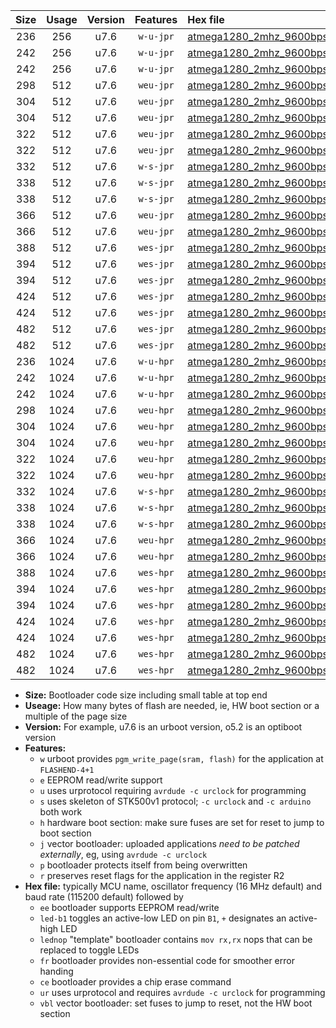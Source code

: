 |Size|Usage|Version|Features|Hex file|
|:-:|:-:|:-:|:-:|:--|
|236|256|u7.6|`w-u-jpr`|[atmega1280_2mhz_9600bps_ur_vbl.hex](https://raw.githubusercontent.com/stefanrueger/urboot/main/atmega1280_2mhz_9600bps_ur_vbl.hex)|
|242|256|u7.6|`w-u-jpr`|[atmega1280_2mhz_9600bps_led+b7_ur_vbl.hex](https://raw.githubusercontent.com/stefanrueger/urboot/main/atmega1280_2mhz_9600bps_led+b7_ur_vbl.hex)|
|242|256|u7.6|`w-u-jpr`|[atmega1280_2mhz_9600bps_lednop_ur_vbl.hex](https://raw.githubusercontent.com/stefanrueger/urboot/main/atmega1280_2mhz_9600bps_lednop_ur_vbl.hex)|
|298|512|u7.6|`weu-jpr`|[atmega1280_2mhz_9600bps_ee_ur_vbl.hex](https://raw.githubusercontent.com/stefanrueger/urboot/main/atmega1280_2mhz_9600bps_ee_ur_vbl.hex)|
|304|512|u7.6|`weu-jpr`|[atmega1280_2mhz_9600bps_ee_led+b7_ur_vbl.hex](https://raw.githubusercontent.com/stefanrueger/urboot/main/atmega1280_2mhz_9600bps_ee_led+b7_ur_vbl.hex)|
|304|512|u7.6|`weu-jpr`|[atmega1280_2mhz_9600bps_ee_lednop_ur_vbl.hex](https://raw.githubusercontent.com/stefanrueger/urboot/main/atmega1280_2mhz_9600bps_ee_lednop_ur_vbl.hex)|
|322|512|u7.6|`weu-jpr`|[atmega1280_2mhz_9600bps_ee_led+b7_fr_ur_vbl.hex](https://raw.githubusercontent.com/stefanrueger/urboot/main/atmega1280_2mhz_9600bps_ee_led+b7_fr_ur_vbl.hex)|
|322|512|u7.6|`weu-jpr`|[atmega1280_2mhz_9600bps_ee_lednop_fr_ur_vbl.hex](https://raw.githubusercontent.com/stefanrueger/urboot/main/atmega1280_2mhz_9600bps_ee_lednop_fr_ur_vbl.hex)|
|332|512|u7.6|`w-s-jpr`|[atmega1280_2mhz_9600bps_vbl.hex](https://raw.githubusercontent.com/stefanrueger/urboot/main/atmega1280_2mhz_9600bps_vbl.hex)|
|338|512|u7.6|`w-s-jpr`|[atmega1280_2mhz_9600bps_led+b7_vbl.hex](https://raw.githubusercontent.com/stefanrueger/urboot/main/atmega1280_2mhz_9600bps_led+b7_vbl.hex)|
|338|512|u7.6|`w-s-jpr`|[atmega1280_2mhz_9600bps_lednop_vbl.hex](https://raw.githubusercontent.com/stefanrueger/urboot/main/atmega1280_2mhz_9600bps_lednop_vbl.hex)|
|366|512|u7.6|`weu-jpr`|[atmega1280_2mhz_9600bps_ee_led+b7_fr_ce_ur_vbl.hex](https://raw.githubusercontent.com/stefanrueger/urboot/main/atmega1280_2mhz_9600bps_ee_led+b7_fr_ce_ur_vbl.hex)|
|366|512|u7.6|`weu-jpr`|[atmega1280_2mhz_9600bps_ee_lednop_fr_ce_ur_vbl.hex](https://raw.githubusercontent.com/stefanrueger/urboot/main/atmega1280_2mhz_9600bps_ee_lednop_fr_ce_ur_vbl.hex)|
|388|512|u7.6|`wes-jpr`|[atmega1280_2mhz_9600bps_ee_vbl.hex](https://raw.githubusercontent.com/stefanrueger/urboot/main/atmega1280_2mhz_9600bps_ee_vbl.hex)|
|394|512|u7.6|`wes-jpr`|[atmega1280_2mhz_9600bps_ee_led+b7_vbl.hex](https://raw.githubusercontent.com/stefanrueger/urboot/main/atmega1280_2mhz_9600bps_ee_led+b7_vbl.hex)|
|394|512|u7.6|`wes-jpr`|[atmega1280_2mhz_9600bps_ee_lednop_vbl.hex](https://raw.githubusercontent.com/stefanrueger/urboot/main/atmega1280_2mhz_9600bps_ee_lednop_vbl.hex)|
|424|512|u7.6|`wes-jpr`|[atmega1280_2mhz_9600bps_ee_led+b7_fr_vbl.hex](https://raw.githubusercontent.com/stefanrueger/urboot/main/atmega1280_2mhz_9600bps_ee_led+b7_fr_vbl.hex)|
|424|512|u7.6|`wes-jpr`|[atmega1280_2mhz_9600bps_ee_lednop_fr_vbl.hex](https://raw.githubusercontent.com/stefanrueger/urboot/main/atmega1280_2mhz_9600bps_ee_lednop_fr_vbl.hex)|
|482|512|u7.6|`wes-jpr`|[atmega1280_2mhz_9600bps_ee_led+b7_fr_ce_vbl.hex](https://raw.githubusercontent.com/stefanrueger/urboot/main/atmega1280_2mhz_9600bps_ee_led+b7_fr_ce_vbl.hex)|
|482|512|u7.6|`wes-jpr`|[atmega1280_2mhz_9600bps_ee_lednop_fr_ce_vbl.hex](https://raw.githubusercontent.com/stefanrueger/urboot/main/atmega1280_2mhz_9600bps_ee_lednop_fr_ce_vbl.hex)|
|236|1024|u7.6|`w-u-hpr`|[atmega1280_2mhz_9600bps_ur.hex](https://raw.githubusercontent.com/stefanrueger/urboot/main/atmega1280_2mhz_9600bps_ur.hex)|
|242|1024|u7.6|`w-u-hpr`|[atmega1280_2mhz_9600bps_led+b7_ur.hex](https://raw.githubusercontent.com/stefanrueger/urboot/main/atmega1280_2mhz_9600bps_led+b7_ur.hex)|
|242|1024|u7.6|`w-u-hpr`|[atmega1280_2mhz_9600bps_lednop_ur.hex](https://raw.githubusercontent.com/stefanrueger/urboot/main/atmega1280_2mhz_9600bps_lednop_ur.hex)|
|298|1024|u7.6|`weu-hpr`|[atmega1280_2mhz_9600bps_ee_ur.hex](https://raw.githubusercontent.com/stefanrueger/urboot/main/atmega1280_2mhz_9600bps_ee_ur.hex)|
|304|1024|u7.6|`weu-hpr`|[atmega1280_2mhz_9600bps_ee_led+b7_ur.hex](https://raw.githubusercontent.com/stefanrueger/urboot/main/atmega1280_2mhz_9600bps_ee_led+b7_ur.hex)|
|304|1024|u7.6|`weu-hpr`|[atmega1280_2mhz_9600bps_ee_lednop_ur.hex](https://raw.githubusercontent.com/stefanrueger/urboot/main/atmega1280_2mhz_9600bps_ee_lednop_ur.hex)|
|322|1024|u7.6|`weu-hpr`|[atmega1280_2mhz_9600bps_ee_led+b7_fr_ur.hex](https://raw.githubusercontent.com/stefanrueger/urboot/main/atmega1280_2mhz_9600bps_ee_led+b7_fr_ur.hex)|
|322|1024|u7.6|`weu-hpr`|[atmega1280_2mhz_9600bps_ee_lednop_fr_ur.hex](https://raw.githubusercontent.com/stefanrueger/urboot/main/atmega1280_2mhz_9600bps_ee_lednop_fr_ur.hex)|
|332|1024|u7.6|`w-s-hpr`|[atmega1280_2mhz_9600bps.hex](https://raw.githubusercontent.com/stefanrueger/urboot/main/atmega1280_2mhz_9600bps.hex)|
|338|1024|u7.6|`w-s-hpr`|[atmega1280_2mhz_9600bps_led+b7.hex](https://raw.githubusercontent.com/stefanrueger/urboot/main/atmega1280_2mhz_9600bps_led+b7.hex)|
|338|1024|u7.6|`w-s-hpr`|[atmega1280_2mhz_9600bps_lednop.hex](https://raw.githubusercontent.com/stefanrueger/urboot/main/atmega1280_2mhz_9600bps_lednop.hex)|
|366|1024|u7.6|`weu-hpr`|[atmega1280_2mhz_9600bps_ee_led+b7_fr_ce_ur.hex](https://raw.githubusercontent.com/stefanrueger/urboot/main/atmega1280_2mhz_9600bps_ee_led+b7_fr_ce_ur.hex)|
|366|1024|u7.6|`weu-hpr`|[atmega1280_2mhz_9600bps_ee_lednop_fr_ce_ur.hex](https://raw.githubusercontent.com/stefanrueger/urboot/main/atmega1280_2mhz_9600bps_ee_lednop_fr_ce_ur.hex)|
|388|1024|u7.6|`wes-hpr`|[atmega1280_2mhz_9600bps_ee.hex](https://raw.githubusercontent.com/stefanrueger/urboot/main/atmega1280_2mhz_9600bps_ee.hex)|
|394|1024|u7.6|`wes-hpr`|[atmega1280_2mhz_9600bps_ee_led+b7.hex](https://raw.githubusercontent.com/stefanrueger/urboot/main/atmega1280_2mhz_9600bps_ee_led+b7.hex)|
|394|1024|u7.6|`wes-hpr`|[atmega1280_2mhz_9600bps_ee_lednop.hex](https://raw.githubusercontent.com/stefanrueger/urboot/main/atmega1280_2mhz_9600bps_ee_lednop.hex)|
|424|1024|u7.6|`wes-hpr`|[atmega1280_2mhz_9600bps_ee_led+b7_fr.hex](https://raw.githubusercontent.com/stefanrueger/urboot/main/atmega1280_2mhz_9600bps_ee_led+b7_fr.hex)|
|424|1024|u7.6|`wes-hpr`|[atmega1280_2mhz_9600bps_ee_lednop_fr.hex](https://raw.githubusercontent.com/stefanrueger/urboot/main/atmega1280_2mhz_9600bps_ee_lednop_fr.hex)|
|482|1024|u7.6|`wes-hpr`|[atmega1280_2mhz_9600bps_ee_led+b7_fr_ce.hex](https://raw.githubusercontent.com/stefanrueger/urboot/main/atmega1280_2mhz_9600bps_ee_led+b7_fr_ce.hex)|
|482|1024|u7.6|`wes-hpr`|[atmega1280_2mhz_9600bps_ee_lednop_fr_ce.hex](https://raw.githubusercontent.com/stefanrueger/urboot/main/atmega1280_2mhz_9600bps_ee_lednop_fr_ce.hex)|

- **Size:** Bootloader code size including small table at top end
- **Useage:** How many bytes of flash are needed, ie, HW boot section or a multiple of the page size
- **Version:** For example, u7.6 is an urboot version, o5.2 is an optiboot version
- **Features:**
  + `w` urboot provides `pgm_write_page(sram, flash)` for the application at `FLASHEND-4+1`
  + `e` EEPROM read/write support
  + `u` uses urprotocol requiring `avrdude -c urclock` for programming
  + `s` uses skeleton of STK500v1 protocol; `-c urclock` and `-c arduino` both work
  + `h` hardware boot section: make sure fuses are set for reset to jump to boot section
  + `j` vector bootloader: uploaded applications *need to be patched externally*, eg, using `avrdude -c urclock`
  + `p` bootloader protects itself from being overwritten
  + `r` preserves reset flags for the application in the register R2
- **Hex file:** typically MCU name, oscillator frequency (16 MHz default) and baud rate (115200 default) followed by
  + `ee` bootloader supports EEPROM read/write
  + `led-b1` toggles an active-low LED on pin `B1`, `+` designates an active-high LED
  + `lednop` "template" bootloader contains `mov rx,rx` nops that can be replaced to toggle LEDs
  + `fr` bootloader provides non-essential code for smoother error handing
  + `ce` bootloader provides a chip erase command
  + `ur` uses urprotocol and requires `avrdude -c urclock` for programming
  + `vbl` vector bootloader: set fuses to jump to reset, not the HW boot section
